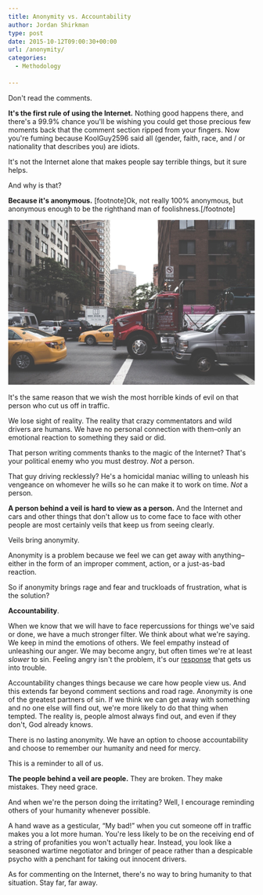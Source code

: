 ```yaml
---
title: Anonymity vs. Accountability
author: Jordan Shirkman
type: post
date: 2015-10-12T09:00:30+00:00
url: /anonymity/
categories:
  - Methodology

---
```

Don't read the comments.

**It's the first rule of using the Internet.** Nothing good happens there, and there's a 99.9% chance you'll be wishing you could get those precious few moments back that the comment section ripped from your fingers. Now you're fuming because KoolGuy2596 said all (gender, faith, race, and / or nationality that describes you) are idiots.

It's not the Internet alone that makes people say terrible things, but it sure helps.

And why is that?

**Because it's anonymous.** [footnote]Ok, not really 100% anonymous, but anonymous enough to be the righthand man of foolishness.[/footnote]

![Image](/static/images/traffic.jpeg) 

It's the same reason that we wish the most horrible kinds of evil on that person who cut us off in traffic.

We lose sight of reality. The reality that crazy commentators and wild drivers are humans. We have no personal connection with them–only an emotional reaction to something they said or did. <!--more-->

That person writing comments thanks to the magic of the Internet? That's your political enemy who you must destroy. _Not_ a person.

That guy driving recklessly? He's a homicidal maniac willing to unleash his vengeance on whomever he wills so he can make it to work on time. _Not_ a person.

**A person behind a veil is hard to view as a person.** And the Internet and cars and other things that don't allow us to come face to face with other people are most certainly veils that keep us from seeing clearly.

Veils bring anonymity.

Anonymity is a problem because we feel we can get away with anything–either in the form of an improper comment, action, or a just-as-bad reaction.

So if anonymity brings rage and fear and truckloads of frustration, what is the solution?

**Accountability**.

When we know that we will have to face repercussions for things we've said or done, we have a much stronger filter. We think about what we're saying. We keep in mind the emotions of others. We feel empathy instead of unleashing our anger. We may become angry, but often times we're at least _slower_ to sin. Feeling angry isn't the problem, it's our [response](https://www.biblegateway.com/passage/?search=Ephesians+4%3A26&version=ESV) that gets us into trouble.

Accountability changes things because we care how people view us. And this extends far beyond comment sections and road rage. Anonymity is one of the greatest partners of sin. If we think we can get away with something and no one else will find out, we're more likely to do that thing when tempted. The reality is, people almost always find out, and even if they don't, God already knows.

There is no lasting anonymity. We have an option to choose accountability and choose to remember our humanity and need for mercy.

This is a reminder to all of us.

**The people behind a veil are people.** They are broken. They make mistakes. They need grace.

And when we're the person doing the irritating? Well, I encourage reminding others of your humanity whenever possible.

A hand wave as a gesticular, &#8220;My bad!&#8221; when you cut someone off in traffic makes you a lot more human. You're less likely to be on the receiving end of a string of profanities you won't actually hear. Instead, you look like a seasoned wartime negotiator and bringer of peace rather than a despicable psycho with a penchant for taking out innocent drivers.

As for commenting on the Internet, there's no way to bring humanity to that situation. Stay far, far away.
